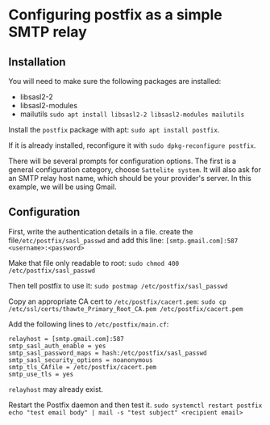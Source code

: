# Configuring postfix as a simple SMTP relay

## Installation
You will need to make sure the following packages are installed:
* libsasl2-2
* libsasl2-modules
* mailutils
`sudo apt install libsasl2-2 libsasl2-modules mailutils`

Install the `postfix` package with apt: `sudo apt install postfix`.

If it is already installed, reconfigure it with `sudo dpkg-reconfigure postfix`.

There will be several prompts for configuration options. The first is a general
configuration category, choose `Sattelite system`. It will also ask for an SMTP relay host
name, which should be your provider's server. In this example, we will be using Gmail.


## Configuration
First, write the authentication details in a file. create the file`/etc/postfix/sasl_passwd`
and add this line:
`[smtp.gmail.com]:587 <username>:<password>`

Make that file only readable to root:
`sudo chmod 400 /etc/postfix/sasl_passwd`

Then tell postfix to use it:
`sudo postmap /etc/postfix/sasl_passwd`

Copy an appropriate CA cert to `/etc/postfix/cacert.pem`:
`sudo cp /etc/ssl/certs/thawte_Primary_Root_CA.pem /etc/postfix/cacert.pem`

Add the following lines to `/etc/postfix/main.cf`:
```
relayhost = [smtp.gmail.com]:587
smtp_sasl_auth_enable = yes
smtp_sasl_password_maps = hash:/etc/postfix/sasl_passwd
smtp_sasl_security_options = noanonymous
smtp_tls_CAfile = /etc/postfix/cacert.pem
smtp_use_tls = yes
```
`relayhost` may already exist.

Restart the Postfix daemon and then test it.
`sudo systemctl restart postfix`
`echo "test email body" | mail -s "test subject" <recipient email>`
